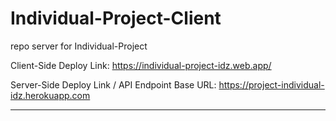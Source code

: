 # Individual-Project-Client
repo server for Individual-Project

Client-Side Deploy Link:
https://individual-project-idz.web.app/

Server-Side Deploy Link /
API Endpoint Base URL:
https://project-individual-idz.herokuapp.com


---

